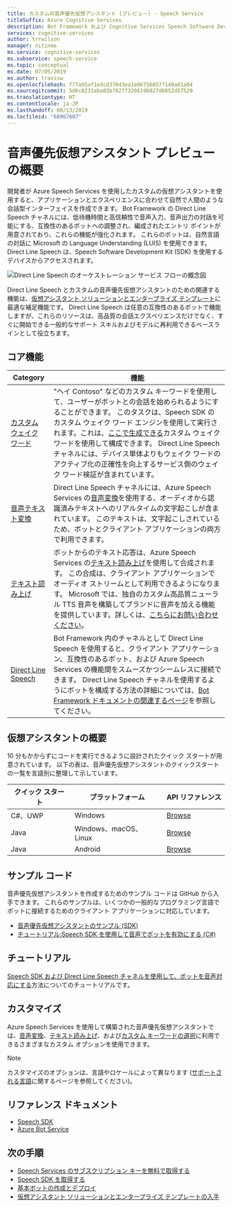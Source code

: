 ```yaml
---
title: カスタムの音声優先仮想アシスタント (プレビュー) - Speech Service
titleSuffix: Azure Cognitive Services
description: Bot Framework および Cognitive Services Speech Software Development Kit (SDK) 上の Direct Line Speech チャネルを使用した、カスタムの音声優先仮想アシスタントの特徴、機能、および制限の概要。
services: cognitive-services
author: trrwilson
manager: nitinme
ms.service: cognitive-services
ms.subservice: speech-service
ms.topic: conceptual
ms.date: 07/05/2019
ms.author: travisw
ms.openlocfilehash: f77a95af1edcd37043ea1e067560577140a81a04
ms.sourcegitcommit: 5d6c8231eba03b78277328619b027d6852d57520
ms.translationtype: HT
ms.contentlocale: ja-JP
ms.lasthandoff: 08/13/2019
ms.locfileid: "68967607"
---
```

# <a name="about-custom-voice-first-virtual-assistants-preview"></a>音声優先仮想アシスタント プレビューの概要

開発者が Azure Speech Services を使用したカスタムの仮想アシスタントを使用すると、アプリケーションとエクスペリエンスに合わせて自然で人間のような会話型インターフェイスを作成できます。 Bot Framework の Direct Line Speech チャネルには、低待機時間と高信頼性で音声入力、音声出力の対話を可能にする、互換性のあるボットへの調整され、編成されたエントリ ポイントが用意されており、これらの機能が強化されます。 これらのボットは、自然言語の対話に Microsoft の Language Understanding (LUIS) を使用できます。 Direct Line Speech は、Speech Software Development Kit (SDK) を使用するデバイスからアクセスされます。

   ![Direct Line Speech のオーケストレーション サービス フローの概念図](media/voice-first-virtual-assistants/overview.png "音声チャネル フロー")


Direct Line Speech とカスタムの音声優先仮想アシスタントのための関連する機能は、[仮想アシスタント ソリューションとエンタープライズ テンプレート](https://docs.microsoft.com/azure/bot-service/bot-builder-enterprise-template-overview)に最適な補足機能です。 Direct Line Speech は任意の互換性のあるボットで機能しますが、これらのリソースは、高品質の会話エクスペリエンスだけでなく、すぐに開始できる一般的なサポート スキルおよびモデルに再利用できるベースラインとして役立ちます。


## <a name="core-features"></a>コア機能

| Category | 機能 |
|----------|----------|
|[カスタム ウェイク ワード](speech-devices-sdk-create-kws.md) | "ヘイ Contoso" などのカスタム キーワードを使用して、ユーザーがボットとの会話を始められるようにすることができます。 このタスクは、Speech SDK のカスタム ウェイク ワード エンジンを使用して実行されます。これは、[ここで生成できる](speech-devices-sdk-create-kws.md)カスタム ウェイク ワードを使用して構成できます。 Direct Line Speech チャネルには、デバイス単体よりもウェイク ワードのアクティブ化の正確性を向上するサービス側のウェイク ワード検証が含まれています。
|[音声テキスト変換](speech-to-text.md) | Direct Line Speech チャネルには、Azure Speech Services の[音声変換](speech-to-text.md)を使用する、オーディオから認識済みテキストへのリアルタイムの文字起こしが含まれています。 このテキストは、文字起こしされているため、ボットとクライアント アプリケーションの両方で利用できます。
|[テキスト読み上げ](text-to-speech.md) | ボットからのテキスト応答は、Azure Speech Services の[テキスト読み上げ](text-to-speech.md)を使用して合成されます。 この合成は、クライアント アプリケーションでオーディオ ストリームとして利用できるようになります。 Microsoft では、独自のカスタム高品質ニューラル TTS 音声を構築してブランドに音声を加える機能を提供しています。詳しくは、[こちらにお問い合わせください](mailto:mstts@microsoft.com)。
|[Direct Line Speech](https://docs.microsoft.com/azure/bot-service/bot-service-channel-connect-directlinespeech) | Bot Framework 内のチャネルとして Direct Line Speech を使用すると、クライアント アプリケーション、互換性のあるボット、および Azure Speech Services の機能間をスムーズかつシームレスに接続できます。 Direct Line Speech チャネルを使用するようにボットを構成する方法の詳細については、[Bot Framework ドキュメントの関連するページ](https://docs.microsoft.com/azure/bot-service/bot-service-channel-connect-directlinespeech)を参照してください。

## <a name="get-started-with-virtual-assistants"></a>仮想アシスタントの概要

10 分もかからずにコードを実行できるように設計されたクイック スタートが用意されています。 以下の表は、音声優先仮想アシスタントのクイックスタートの一覧を言語別に整理して示しています。

| クイック スタート | プラットフォーム | API リファレンス |
|------------|----------|---------------|
| C#、UWP | Windows | [Browse](https://aka.ms/csspeech/csharpref) |
| Java | Windows、macOS、Linux | [Browse](https://aka.ms/csspeech/javaref) |
| Java | Android | [Browse](https://aka.ms/csspeech/javaref) |

## <a name="sample-code"></a>サンプル コード

音声優先仮想アシスタントを作成するためのサンプル コードは GitHub から入手できます。 これらのサンプルは、いくつかの一般的なプログラミング言語でボットに接続するためのクライアント アプリケーションに対応しています。

* [音声優先仮想アシスタントのサンプル (SDK)](https://aka.ms/csspeech/samples)
* [チュートリアル:Speech SDK を使用して音声でボットを有効にする (C#)](tutorial-voice-enable-your-bot-speech-sdk.md)

## <a name="tutorial"></a>チュートリアル
[Speech SDK および Direct Line Speech チャネルを使用して、ボットを音声対応にする](tutorial-voice-enable-your-bot-speech-sdk.md)方法についてのチュートリアルです。

## <a name="customization"></a>カスタマイズ

Azure Speech Services を使用して構築された音声優先仮想アシスタントでは、[音声変換](speech-to-text.md)、[テキスト読み上げ](text-to-speech.md)、および[カスタム キーワードの選択](speech-devices-sdk-create-kws.md)に利用できるさまざまなカスタム オプションを使用できます。

> [!NOTE]
> カスタマイズのオプションは、言語やロケールによって異なります ([サポートされる言語](supported-languages.md)に関するページを参照してください)。

## <a name="reference-docs"></a>リファレンス ドキュメント

* [Speech SDK](speech-sdk-reference.md)
* [Azure Bot Service](https://docs.microsoft.com/azure/bot-service/?view=azure-bot-service-4.0)

## <a name="next-steps"></a>次の手順

* [Speech Services のサブスクリプション キーを無料で取得する](get-started.md)
* [Speech SDK を取得する](speech-sdk.md)
* [基本ボットの作成とデプロイ](https://docs.microsoft.com/azure/bot-service/bot-builder-tutorial-basic-deploy?view=azure-bot-service-4.0)
* [仮想アシスタント ソリューションとエンタープライズ テンプレートの入手](https://github.com/Microsoft/AI)
